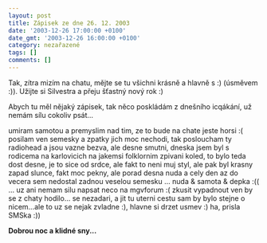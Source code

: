 ```yaml
---
layout: post
title: Zápisek ze dne 26. 12. 2003
date: '2003-12-26 17:00:00 +0100'
date_gmt: '2003-12-26 16:00:00 +0100'
category: nezařazené
tags: []
comments: []
---
```

<p>Tak, zítra mizím na chatu, mějte se tu všichni krásně a hlavně s :) (úsměvem :)). Užijte si Silvestra  a přeju šťastný nový rok :)</p>
<p>Abych tu měl nějaký zápisek, tak něco poskládám z dnešního icqákání, už  nemám sílu cokoliv psát...</p>
<p>umiram samotou a premyslim nad tim, ze to bude na chate jeste horsi :(  posilam ven semesky a zpatky jich moc nechodi, tak posloucham ty radiohead  a jsou vazne bezva, ale desne smutni, dneska jsem byl s rodicema na karlovicich  na jakemsi folklornim zpivani koled, to bylo teda dost desne, je to sice od srdce,  ale fakt to neni muj styl, ale pak byl krasny  zapad slunce, fakt moc pekny, ale porad desna nuda a cely den az do vecera sem  nedostal zadnou veselou semesku ... nuda & samota & depka :(( ...  uz ani nemam silu napsat neco na mgvforum :( zkusit vypadnout ven by se z chaty hodilo...  se nezadari, a jit tu uterni cestu sam by bylo stejne  o nicem...ale to uz se  nejak zvladne :), hlavne si drzet usmev :) ha, prisla SMSka :))</p>
<p><strong>Dobrou noc a klidné sny... </strong></p>

